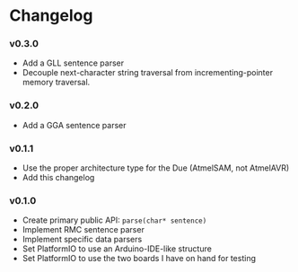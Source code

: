 # Changelog

### v0.3.0

- Add a GLL sentence parser
- Decouple next-character string traversal from incrementing-pointer memory
traversal.

### v0.2.0

- Add a GGA sentence parser

### v0.1.1

- Use the proper architecture type for the Due (AtmelSAM, not AtmelAVR)
- Add this changelog

### v0.1.0

- Create primary public API: `parse(char* sentence)`
- Implement RMC sentence parser
- Implement specific data parsers
- Set PlatformIO to use an Arduino-IDE-like structure
- Set PlatformIO to use the two boards I have on hand for testing
